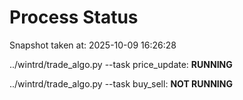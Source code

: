 # Process Status

Snapshot taken at: 2025-10-09 16:26:28

../wintrd/trade_algo.py --task price_update: **RUNNING**

../wintrd/trade_algo.py --task buy_sell: **NOT RUNNING**

